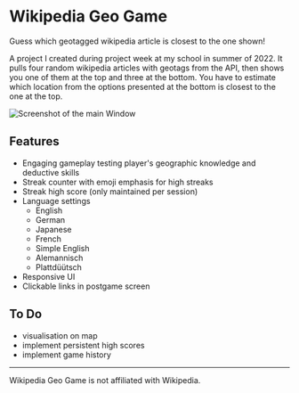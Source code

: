 # Wikipedia Geo Game
Guess which geotagged wikipedia article is closest to the one shown!

A project I created during project week at my school in summer of 2022.
It pulls four random wikipedia articles with geotags from the API, then shows you one of them at the top and three at the bottom.
You have to estimate which location from the options presented at the bottom is closest to the one at the top.

![Screenshot of the main Window](https://i.imgur.com/elI9xYX.png)

## Features
- Engaging gameplay testing player's geographic knowledge and deductive skills
- Streak counter with emoji emphasis for high streaks
- Streak high score (only maintained per session)
- Language settings
    - English
	- German
	- Japanese
	- French
	- Simple English
	- Alemannisch
	- Plattdüütsch
- Responsive UI
- Clickable links in postgame screen

## To Do
- visualisation on map
- implement persistent high scores
- implement game history

---

Wikipedia Geo Game is not affiliated with Wikipedia.
